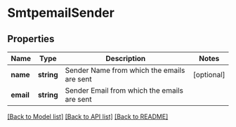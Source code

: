 # SmtpemailSender

## Properties
Name | Type | Description | Notes
------------ | ------------- | ------------- | -------------
**name** | **string** | Sender Name from which the emails are sent | [optional] 
**email** | **string** | Sender Email from which the emails are sent | 

[[Back to Model list]](../README.md#documentation-for-models) [[Back to API list]](../README.md#documentation-for-api-endpoints) [[Back to README]](../README.md)



